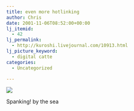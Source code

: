 ```yaml
---
title: even more hotlinking
author: Chris
date: 2001-11-06T08:52:00+00:00
lj_itemid:
  - 42
lj_permalink:
  - http://kuroshi.livejournal.com/10913.html
lj_picture_keyword:
  - digital catte
categories:
  - Uncategorized

---
```

<img src="https://i2.wp.com/www.engrish.com/images/stationery-packaging/spanking.jpg?w=840" data-recalc-dims="1" />

Spanking! by the sea
